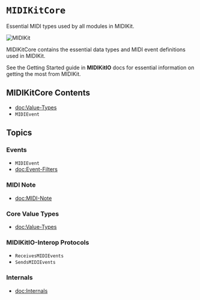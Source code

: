 # ``MIDIKitCore``

Essential MIDI types used by all modules in MIDIKit.

![MIDIKit](midikit-banner.png)

MIDIKitCore contains the essential data types and MIDI event definitions used in MIDIKit.

See the Getting Started guide in **MIDIKitIO** docs for essential information on getting the most from MIDIKit.

## MIDIKitCore Contents

- <doc:Value-Types>
- ``MIDIEvent``

## Topics

### Events

- ``MIDIEvent``
- <doc:Event-Filters>

### MIDI Note

- <doc:MIDI-Note>

### Core Value Types

- <doc:Value-Types>

### MIDIKitIO-Interop Protocols

- ``ReceivesMIDIEvents``
- ``SendsMIDIEvents``

### Internals

- <doc:Internals>
